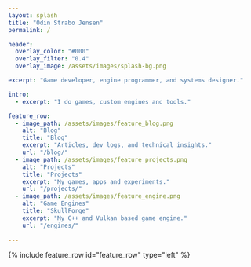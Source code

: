 ```yaml
---
layout: splash
title: "Odin Strabo Jensen"
permalink: /

header:
  overlay_color: "#000"
  overlay_filter: "0.4"
  overlay_image: /assets/images/splash-bg.png

excerpt: "Game developer, engine programmer, and systems designer."

intro:
  - excerpt: "I do games, custom engines and tools."

feature_row:
  - image_path: /assets/images/feature_blog.png
    alt: "Blog"
    title: "Blog"
    excerpt: "Articles, dev logs, and technical insights."
    url: "/blog/"
  - image_path: /assets/images/feature_projects.png
    alt: "Projects"
    title: "Projects"
    excerpt: "My games, apps and experiments."
    url: "/projects/"
  - image_path: /assets/images/feature_engine.png
    alt: "Game Engines"
    title: "SkullForge"
    excerpt: "My C++ and Vulkan based game engine."
    url: "/engines/"
 
---
```


{% include feature_row id="feature_row" type="left" %}